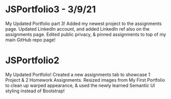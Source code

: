 # JSPortfolio3 - 3/9/21
My Updated Portfolio part 3! Added my newest project to the assignments page. Updated LinkedIn account, and added LinkedIn ref also on the assignments page. Edited public privacy, & pinned assignments to top of my main GitHub repo page!

# JSPortfolio2
My Updated Portfolio! Created a new assignments tab to showcase 1 Project & 2 Homework Assignments. Resized images from My First Portfolio to clean up warped appearance, & used the newly learned Semantic UI styling instead of Bootstrap!
